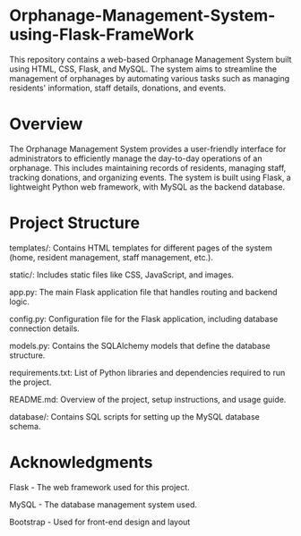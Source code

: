 # Orphanage-Management-System-using-Flask-FrameWork
This repository contains a web-based Orphanage Management System built using HTML, CSS, Flask, and MySQL. The system aims to streamline the management of orphanages by automating various tasks such as managing residents' information, staff details, donations, and events.

# Overview
The Orphanage Management System provides a user-friendly interface for administrators to efficiently manage the day-to-day operations of an orphanage. This includes maintaining records of residents, managing staff, tracking donations, and organizing events. The system is built using Flask, a lightweight Python web framework, with MySQL as the backend database.

# Project Structure
templates/: Contains HTML templates for different pages of the system (home, resident management, staff management, etc.).

static/: Includes static files like CSS, JavaScript, and images.

app.py: The main Flask application file that handles routing and backend logic.

config.py: Configuration file for the Flask application, including database connection details.

models.py: Contains the SQLAlchemy models that define the database structure.

requirements.txt: List of Python libraries and dependencies required to run the project.

README.md: Overview of the project, setup instructions, and usage guide.

database/: Contains SQL scripts for setting up the MySQL database schema.

# Acknowledgments
Flask - The web framework used for this project.

MySQL - The database management system used.

Bootstrap - Used for front-end design and layout
